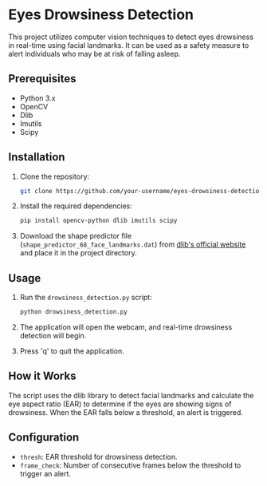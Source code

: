 # Eyes Drowsiness Detection

This project utilizes computer vision techniques to detect eyes drowsiness in real-time using facial landmarks. It can be used as a safety measure to alert individuals who may be at risk of falling asleep.

## Prerequisites

- Python 3.x
- OpenCV
- Dlib
- Imutils
- Scipy

## Installation

1. Clone the repository:

    ```bash
    git clone https://github.com/your-username/eyes-drowsiness-detection.git
    ```

2. Install the required dependencies:

    ```bash
    pip install opencv-python dlib imutils scipy
    ```

3. Download the shape predictor file (`shape_predictor_68_face_landmarks.dat`) from [dlib's official website]([http://dlib.net/files/shape_predictor_68_face_landmarks.dat.bz2](http://dlib.net/face_landmark_detection.py.html)) and place it in the project directory.

## Usage

1. Run the `drowsiness_detection.py` script:

    ```bash
    python drowsiness_detection.py
    ```

2. The application will open the webcam, and real-time drowsiness detection will begin.

3. Press 'q' to quit the application.

## How it Works

The script uses the dlib library to detect facial landmarks and calculate the eye aspect ratio (EAR) to determine if the eyes are showing signs of drowsiness. When the EAR falls below a threshold, an alert is triggered.

## Configuration

- `thresh`: EAR threshold for drowsiness detection.
- `frame_check`: Number of consecutive frames below the threshold to trigger an alert.

